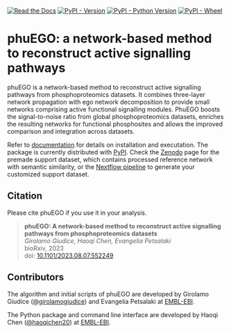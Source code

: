 [![Read the Docs](https://img.shields.io/readthedocs/phuego)](https://phuego.readthedocs.io/en/latest/index.html)
[![PyPI - Version](https://img.shields.io/pypi/v/phuego)](https://pypi.org/project/phuego/)
[![PyPI - Python Version](https://img.shields.io/pypi/pyversions/phuego)](https://pypi.org/project/phuego/)
[![PyPI - Wheel](https://img.shields.io/pypi/wheel/phuego)](https://pypi.org/project/phuego/)

# phuEGO: a network-based method to reconstruct active signalling pathways

phuEGO is a network-based method to reconstruct active signalling pathways from phosphoproteomics datasets. It combines three-layer network propagation with ego network decomposition to provide small networks comprising active functional signalling modules. PhuEGO boosts the signal-to-noise ratio from global phosphoproteomics datasets, enriches the resulting networks for functional phosphosites and allows the improved comparison and integration across datasets.

Refer to [documentation](https://phuego.readthedocs.io/en/latest/) for details on installation and executation.
The package is currently distributed with [PyPI](https://pypi.org/project/phuego/). 
Check the [Zenodo](https://zenodo.org/records/10839901) page for the premade support dataset, which contains processed reference network with semantic similarity,
or the [Nextflow pipeline](https://github.com/haoqichen20/phuego_support) to generate your customized support dataset.


## Citation

Please cite phuEGO if you use it in your analysis.

> **phuEGO: A network-based method to reconstruct active signalling pathways from phosphoproteomics datasets** <br> _Girolamo Giudice, Haoqi Chen, Evangelia Petsalaki_ <br>
> bioRxiv, 2023 <br>
> doi: [10.1101/2023.08.07.552249](https://doi.org/10.1101/2023.08.07.552249) <br>


## Contributors

The algorithm and initial scripts of phuEGO are developed by Girolamo Giudice ([@girolamogiudice](https://github.com/girolamogiudice)) and Evangelia Petsalaki at [EMBL-EBI](https://www.ebi.ac.uk/).

The Python package and command line interface are developed by Haoqi Chen ([@haoqichen20](https://github.com/haoqichen20)) at [EMBL-EBI](https://www.ebi.ac.uk/).
